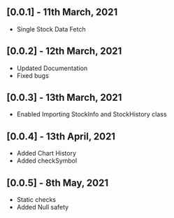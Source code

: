 ## [0.0.1] - 11th March, 2021

- Single Stock Data Fetch

## [0.0.2] - 12th March, 2021

- Updated Documentation
- Fixed bugs

## [0.0.3] - 13th March, 2021

- Enabled Importing StockInfo and StockHistory class

## [0.0.4] - 13th April, 2021

- Added Chart History
- Added checkSymbol

## [0.0.5] - 8th May, 2021

- Static checks
- Added Null safety

